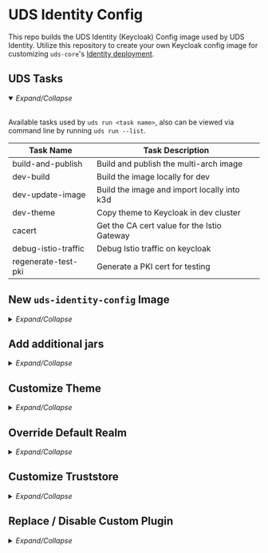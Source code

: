 # UDS Identity Config

This repo builds the UDS Identity (Keycloak) Config image used by UDS Identity. Utilize this repository to create your own Keycloak config image for customizing `uds-core`'s [Identity deployment](https://github.com/defenseunicorns/uds-core/blob/main/src/keycloak/chart/values.yaml#L10).

## UDS Tasks
<details open>
   <summary><i>Expand/Collapse</i></summary><br>

   Available tasks used by `uds run <task name>`, also can be viewed via command line by running `uds run --list`.

   | Task Name | Task Description |
   |---------------------|---------------------------------------------|
   | build-and-publish   | Build and publish the multi-arch image      |
   | dev-build           | Build the image locally for dev             |
   | dev-update-image    | Build the image and import locally into k3d |
   | dev-theme           | Copy theme to Keycloak in dev cluster       |
   | cacert              | Get the CA cert value for the Istio Gateway |
   | debug-istio-traffic | Debug Istio traffic on keycloak             |
   | regenerate-test-pki | Generate a PKI cert for testing             |
</details>

## New `uds-identity-config` Image

<details>
   <summary><i>Expand/Collapse</i></summary><br>

   Make changes, [additional jars](README.md#add-additional-jars), [customizing the theme](README.md#customize-theme), [changing the realm values](README.md#override-default-realm), [customizing the truststore](README.md#customize-truststore), or [disabling the custom plugin](README.md#replace--disable-custom-plugin).

   1. Once changes have been made, create the image:
      - Use the [dev-build](./tasks.yaml#L17) task to build a local image, which by default creates `uds-core-config:keycloak` image. Either update that task for your image name or re-tag that image after. 
         ```bash
            docker tag uds-core-config:keycloak ttl.sh/uds-core-config:keycloak
         ```

   2. If accessing Keycloak UI's (admin portal, user info portal, etc.) is required, it's simplest to push the image to a public registry (this is because ISTIO and Zarf init will be necessary but the zarf image registry lifecycle can be complicated if not pulling an image from a registry). We have used [ttl.sh](https://github.com/replicatedhq/ttl.sh) for our testing.
      ```bash
         docker push ttl.sh/uds-core-config:keycloak
      ```

   3. The newly created image will need to be referenced in a few places in the `uds-core` repo;
      - [zarf.yaml](https://github.com/defenseunicorns/uds-core/blob/main/src/keycloak/zarf.yaml#L24)
      - Either Flavor values yaml
        - [upstream flavor values](https://github.com/defenseunicorns/uds-core/blob/main/src/keycloak/values/upstream-values.yaml) (default flavor)
        - [registry1 flavor values](https://github.com/defenseunicorns/uds-core/blob/main/src/keycloak/values/registry1-values.yaml)
         
         The default values.yaml are specified [here](https://github.com/defenseunicorns/uds-core/blob/main/src/keycloak/chart/values.yaml#L10), but will be overridden by the flavor values.

   4. Deploy uds-core: 
      - If being able to access the different Keycloak UI's is required, utilize the `uds-core` task `identity-setup`, this will install ISTIO, PEPR, Keycloak, and Authservice.
      - Otherwise, if Keycloak UI access isn't required, the quickest solution is to use the `uds-core` task `test-single-package`. This task can utilize local images and doesn't require the images be pushed up to a public registry.
         ```bash
         UDS_PKG=keycloak uds run test-single-package
         ```

   5. [Accessing Keycloak and other documentation interacting with Keycloak](https://github.com/defenseunicorns/uds-core/blob/main/README.md#testing-uds-core-keycloak-and-authservice)

</details>

## Add additional jars

<details>
   <summary><i>Expand/Collapse</i></summary><br>

   Adding additional jars to Keycloak's deployment is as simple as adding that jar to the [src/extra-jars directory](./src/extra-jars/).

   Adding new jars will require building a new identity-config image for [uds-core](https://github.com/defenseunicorns/uds-core).

   See the [New uds-identity-config Image section](./README.md#new-uds-identity-config-image) for building, publishing, and using the new image with `uds-core`.

   Once `uds-core` has sucessfully deployed with your new image, viewing the Keycloak pod can provide insight into a successful deployment or not. Also describing the Keycloak pod, should display your new image being pulled instead of the default image defined [here](https://github.com/defenseunicorns/uds-core/blob/main/src/keycloak/chart/values.yaml#L10) in the events section.

</details>

## Customize Theme
<details>
   <summary><i>Expand/Collapse</i></summary><br>

   #### Official Theming Docs

   - [Official Keycloak Theme Docs](https://www.keycloak.org/docs/latest/server_development/#_themes)
   - [Official Keycloak Theme Github](https://github.com/keycloak/keycloak/tree/b066c59a83c99d757d501d8f5e6061372706d24d/themes/src/main/resources/theme)

   Changes can be made to the [src/theme](./src/theme) directory. At this time only Account and Login themes are included, but could be changed to include email, admin, and welcome themes as well.

   #### Testing Changes
   To test the `identity-config` theme changes, a local running Keycloak instance is required.

   Don't have a local Keycloak instance? The simplest testing path is utilizing [uds-core](https://github.com/defenseunicorns/uds-core), specifically the `identity-setup` task. This will create a k3d cluster with Istio, Pepr, Keycloak, and Authservice.

   Once that cluster is up and healthy and after making theme changes:

   1. Execute this command: 
      ```bash
         uds run dev-theme
      ```
   2. View the changes in the browser
</details>

## Override Default Realm
<details>
   <summary><i>Expand/Collapse</i></summary><br>

   The `UDS Identity` realm is defined in the realm.json found in [src/realm.json](./src/realm.json). This can be modified and will require a new `uds-identity-config` image for `uds-core`. 

   > [!CAUTION]
   > Be aware that changing values in the realm may also need be to updated throughout the configuration of Keycloak and Authservice in `uds-core`. For example, changing the realm name will break a few different things within Keycloak unless those values are changed in `uds-core` as well.

   See the [New uds-identity-config Image section](./README.md#new-uds-identity-config-image) for building, publishing, and using the new image with `uds-core`.

</details>

## Customize Truststore
<details>
   <summary><i>Expand/Collapse</i></summary><br>

   The default truststore is configured in a [script](./src/truststore/ca-to-jks.sh) and excuted in the [Dockerfile](./src/Dockerfile). There is a few different ways the script could be customized. 

   - [Change where the DoD CA zip file is pulled from.](./src/Dockerfile#L31), defualting to DOD certs but could be updated for local or another source.
   - [Change the Regex Exclusion Filter](./src/Dockerfile#30), used by the ca-to-jks script to exclude certain certs from being added to the final truststore.
   - [Change the truststore password](./src/truststore/ca-to-jks.sh#L29)

   #### BYOP - Bring your own PKI
   Utilizing the [`regenerate-test-pki` task](./tasks.yaml), you can create a test PKI to use for the truststore. This is also how you can bring your own PKI. 

   To use the `regenerate-test-pki` task, you will need a csr.conf file wherever you're running the task from. An example conf file could look like this:

   ```
   [req]
   default_bits       = 2048
   default_keyfile    = key.pem
   distinguished_name = req_distinguished_name
   req_extensions     = req_ext
   x509_extensions    = v3_ext

   [req_distinguished_name]
   countryName                 = Country Name (2 letter code)
   countryName_default         = US
   stateOrProvinceName         = State or Province Name (full name)
   stateOrProvinceName_default = Colorado
   localityName                = Locality Name (eg, city)
   localityName_default        = Colorado Springs
   organizationName            = Organization Name (eg, company)
   organizationName_default    = Defense Unicorns
   commonName                  = Common Name (e.g. server FQDN or YOUR name)
   commonName_default          = uds.dev

   [req_ext]
   subjectAltName = @alt_names

   [v3_ext]
   subjectAltName = @alt_names

   [alt_names]
   DNS.0 = *.uds.dev
   ```

   Once the new test.cer file has been created we bundle it up in a zip folder and update the [Dockerfile](./src/Dockerfile) to point to the local zip folder instead of pulling that zip from the DOD PKI source.

   ```
   ARG CA_ZIP_URL=authorized_certs.zip
   ```

   >[!TIP]
   > If you're getting errors from the ca-to-jks.sh script, verify your zip folder is in the correct directory.

   Now you can follow steps 1-3 in [New uds-identity-config Image section](./README.md#new-uds-identity-config-image) for building, publishing, and using the identity-config image with `uds-core`. However we need to wait to deploy `uds-core` till we update the ISTIO cacerts with the newly published identity-config image.
   
   In `uds-core` there are additional steps for getting this new truststore to work because ISTIO will need to be updated:
      1. In `uds-core` create cacert from the new identity-config image
         ```bash
            uds run -f src/keycloak/tasks.yaml cacert --set IMAGE_NAME=<identity config image> --set VERSION=<identity config image version>
         ```
      2. Copy the created cacert.b64 contents and overwrite the cacert field in these two files:
            - [config-tenant.yaml](https://github.com/defenseunicorns/uds-core/blob/main/src/istio/values/config-tenant.yaml#L12)
            - [config-admin.yaml](https://github.com/defenseunicorns/uds-core/blob/main/src/istio/values/config-admin.yaml#L13)
      3. Now you can go back and complete the 4th step in the [New uds-identity-config Image section](./README.md#new-uds-identity-config-image) for deploying `uds-core` with the identity-config image.

   #### Verify New Cert

   ```bash
   openssl s_client -connect sso.uds.dev:443
   ```
   Using this command will output client ssl cert information which you can use to verify the use of the new cert.
</details>

## Replace / Disable Custom Plugin
<details>
   <summary><i>Expand/Collapse</i></summary><br>

> [!IMPORTANT]
> This isn't recommended, however can be achieved if necessary

   The plugin provides the auth flows that keycloak uses for x509 (CAC) authentication as well as some of the surrounding registration flows.

   If desired the Plugin can be removed from the identity-config image by commenting out these lines in the [Dockerfile](./src/Dockerfile):

   ```
   COPY plugin/pom.xml .
   COPY plugin/src ./src

   RUN mvn clean package
   ```

   In addition, modify the realm for keycloak, otherwise the realm will require plugin capabilities for registering and authenticating users. In the current [realm.json](./src/realm.json) there is a few sections specifically using the plugin capabilities. Here is the following changes necessary:
   - Remove all of the `UDS ...` authenticationFlows:
      - `UDS Authentication`
      - `UDS Authentication Browser - Conditional OTP`
      - `UDS Registration`
      - `UDS Reset Credentials`
      - `UDS registration form`

   - Make changes to authenticationExecutions from the `browser` authenticationFlow:
      - Remove `auth-cookie`
      - Remove `auth-spnego`
      - Remove `identity-provider-redirector`
      - Update the remaining authenticationFlow
         - `"requirement": "REQUIRED"`
         - `"flowAlias": "Authentication"`

   - Remove `registration-profile-action` authenticationExecution from the `registration form` authenticationFlow

   - Update the realm flows:
      - `"browserFlow": "browser"`
      - `"registrationFlow": "registration"`
      - `"resetCredentialsFlow": "reset credentials"`

   > [!TIP]
   > Making these changes iteratively and importing into Keycloak to create a new realm can help to alleviate typo's and mis-configurations. This is also the quickest solution for testing without having to create,build,deploy with new images each time.

   Once satisfied with changes and tested that they work, see the [New uds-identity-config Image section](./README.md#new-uds-identity-config-image) for building, publishing, and using the new image with `uds-core`.
</details>
